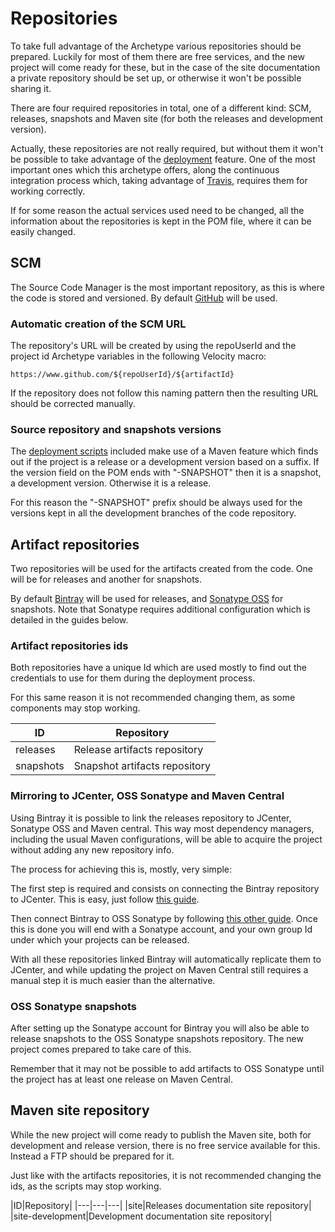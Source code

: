 # Repositories

To take full advantage of the Archetype various repositories should be prepared. Luckily for most of them there are free services, and the new project will come ready for these, but in the case of the site documentation a private repository should be set up, or otherwise it won't be possible sharing it.

There are four required repositories in total, one of a different kind: SCM, releases, snapshots and Maven site (for both the releases and development version).

Actually, these repositories are not really required, but without them it won't be possible to take advantage of the [deployment][deployment-section] feature. One of the most important ones which this archetype offers, along the continuous integration process which, taking advantage of [Travis][travis-section], requires them for working correctly.

If for some reason the actual services used need to be changed, all the information about the repositories is kept in the POM file, where it can be easily changed.

## SCM

The Source Code Manager is the most important repository, as this is where the code is stored and versioned. By default [GitHub][github] will be used.

### Automatic creation of the SCM URL

The repository's URL will be created by using the repoUserId and the project id Archetype variables in the following Velocity macro:

```
https://www.github.com/${repoUserId}/${artifactId}
```

If the repository does not follow this naming pattern then the resulting URL should be corrected manually.

### Source repository and snapshots versions

The [deployment scripts][deployment-scripts-section] included make use of a Maven feature which finds out if the project is a release or a development version based on a suffix. If the version field on the POM ends with "-SNAPSHOT" then it is a snapshot, a development version. Otherwise it is a release.

For this reason the "-SNAPSHOT" prefix should be always used for the versions kept in all the development branches of the code repository.

## Artifact repositories

Two repositories will be used for the artifacts created from the code. One will be for releases and another for snapshots.

By default [Bintray][bintray] will be used for releases, and [Sonatype OSS][sonatype] for snapshots. Note that Sonatype requires additional configuration which is detailed in the guides below.

### Artifact repositories ids

Both repositories have a unique Id which are used mostly to find out the credentials to use for them during the deployment process.

For this same reason it is not recommended changing them, as some components may stop working.

|ID|Repository|
|---|---|
|releases|Release artifacts repository|
|snapshots|Snapshot artifacts repository|

### Mirroring to JCenter, OSS Sonatype and Maven Central

Using Bintray it is possible to link the releases repository to JCenter, Sonatype OSS and Maven central. This way most dependency managers, including the usual Maven configurations, will be able to acquire the project without adding any new repository info.

The process for achieving this is, mostly, very simple:

The first step is required and consists on connecting the Bintray repository to JCenter. This is easy, just follow [this guide][jcenter-guide].

Then connect Bintray to OSS Sonatype by following [this other guide][sonatype-guide]. Once this is done you will end with a Sonatype account, and your own group Id under which your projects can be released.

With all these repositories linked Bintray will automatically replicate them to JCenter, and while updating the project on Maven Central still requires a manual step it is much easier than the alternative.

### OSS Sonatype snapshots

After setting up the Sonatype account for Bintray you will also be able to release snapshots to the OSS Sonatype snapshots repository. The new project comes prepared to take care of this.

Remember that it may not be possible to add artifacts to OSS Sonatype until the project has at least one release on Maven Central.

## Maven site repository

While the new project will come ready to publish the Maven site, both for development and release version, there is no free service available for this. Instead a FTP should be prepared for it.

Just like with the artifacts repositories, it is not recommended changing the ids, as the scripts may stop working.

|ID|Repository|
|---|---|---|
|site|Releases documentation site repository|
|site-development|Development documentation site repository|

[github]: https://github.com/
[bintray]: https://bintray.com/
[sonatype]: https://oss.sonatype.org/

[travis-section]: ./travis.html
[deployment-section]: ./deployment.html
[deployment-scripts-section]: ./deployment.html#Scripts

[jcenter-guide]: https://bintray.com/docs/usermanual/uploads/uploads_includingyourpackagesinjcenter.html
[sonatype-guide]: http://blog.bintray.com/2014/02/11/bintray-as-pain-free-gateway-to-maven-central/
